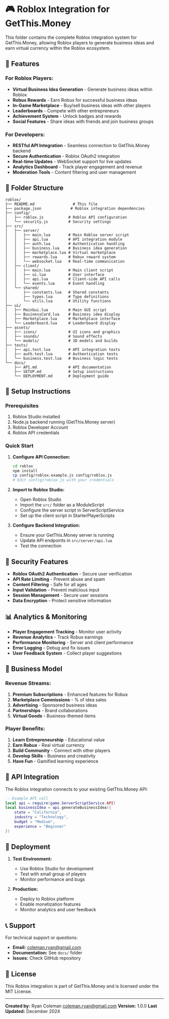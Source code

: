 # 🎮 Roblox Integration for GetThis.Money

This folder contains the complete Roblox integration system for GetThis.Money, allowing Roblox players to generate business ideas and earn virtual currency within the Roblox ecosystem.

## 🚀 Features

### For Roblox Players:
- **Virtual Business Idea Generation** - Generate business ideas within Roblox
- **Robux Rewards** - Earn Robux for successful business ideas
- **In-Game Marketplace** - Buy/sell business ideas with other players
- **Leaderboards** - Compete with other entrepreneurs
- **Achievement System** - Unlock badges and rewards
- **Social Features** - Share ideas with friends and join business groups

### For Developers:
- **RESTful API Integration** - Seamless connection to GetThis.Money backend
- **Secure Authentication** - Roblox OAuth2 integration
- **Real-time Updates** - WebSocket support for live updates
- **Analytics Dashboard** - Track player engagement and revenue
- **Moderation Tools** - Content filtering and user management

## 📁 Folder Structure

```
roblox/
├── README.md                 # This file
├── package.json             # Roblox integration dependencies
├── config/
│   ├── roblox.js           # Roblox API configuration
│   └── security.js         # Security settings
├── src/
│   ├── server/
│   │   ├── main.lua        # Main Roblox server script
│   │   ├── api.lua         # API integration module
│   │   ├── auth.lua        # Authentication handling
│   │   ├── business.lua    # Business idea generation
│   │   ├── marketplace.lua # Virtual marketplace
│   │   ├── rewards.lua     # Robux reward system
│   │   └── websocket.lua   # Real-time communication
│   ├── client/
│   │   ├── main.lua        # Main client script
│   │   ├── ui.lua          # User interface
│   │   ├── api.lua         # Client-side API calls
│   │   └── events.lua      # Event handling
│   └── shared/
│       ├── constants.lua   # Shared constants
│       ├── types.lua       # Type definitions
│       └── utils.lua       # Utility functions
├── ui/
│   ├── MainGui.lua         # Main GUI script
│   ├── BusinessCard.lua    # Business idea display
│   ├── Marketplace.lua     # Marketplace interface
│   └── Leaderboard.lua     # Leaderboard display
├── assets/
│   ├── icons/              # UI icons and graphics
│   ├── sounds/             # Sound effects
│   └── models/             # 3D models and builds
├── tests/
│   ├── api.test.lua        # API integration tests
│   ├── auth.test.lua       # Authentication tests
│   └── business.test.lua   # Business logic tests
└── docs/
    ├── API.md              # API documentation
    ├── SETUP.md            # Setup instructions
    └── DEPLOYMENT.md       # Deployment guide
```

## 🔧 Setup Instructions

### Prerequisites
1. Roblox Studio installed
2. Node.js backend running (GetThis.Money server)
3. Roblox Developer Account
4. Roblox API credentials

### Quick Start
1. **Configure API Connection:**
   ```bash
   cd roblox
   npm install
   cp config/roblox.example.js config/roblox.js
   # Edit config/roblox.js with your credentials
   ```

2. **Import to Roblox Studio:**
   - Open Roblox Studio
   - Import the `src/` folder as a ModuleScript
   - Configure the server script in ServerScriptService
   - Set up the client script in StarterPlayerScripts

3. **Configure Backend Integration:**
   - Ensure your GetThis.Money server is running
   - Update API endpoints in `src/server/api.lua`
   - Test the connection

## 🔐 Security Features

- **Roblox OAuth2 Authentication** - Secure user verification
- **API Rate Limiting** - Prevent abuse and spam
- **Content Filtering** - Safe for all ages
- **Input Validation** - Prevent malicious input
- **Session Management** - Secure user sessions
- **Data Encryption** - Protect sensitive information

## 📊 Analytics & Monitoring

- **Player Engagement Tracking** - Monitor user activity
- **Revenue Analytics** - Track Robux earnings
- **Performance Monitoring** - Server and client performance
- **Error Logging** - Debug and fix issues
- **User Feedback System** - Collect player suggestions

## 🎯 Business Model

### Revenue Streams:
1. **Premium Subscriptions** - Enhanced features for Robux
2. **Marketplace Commissions** - % of idea sales
3. **Advertising** - Sponsored business ideas
4. **Partnerships** - Brand collaborations
5. **Virtual Goods** - Business-themed items

### Player Benefits:
1. **Learn Entrepreneurship** - Educational value
2. **Earn Robux** - Real virtual currency
3. **Build Community** - Connect with other players
4. **Develop Skills** - Business and creativity
5. **Have Fun** - Gamified learning experience

## 🔄 API Integration

The Roblox integration connects to your existing GetThis.Money API:

```lua
-- Example API call
local api = require(game.ServerScriptService.API)
local businessIdea = api.generateBusinessIdea({
    state = "California",
    industry = "Technology",
    budget = "Medium",
    experience = "Beginner"
})
```

## 🚀 Deployment

1. **Test Environment:**
   - Use Roblox Studio for development
   - Test with small group of players
   - Monitor performance and bugs

2. **Production:**
   - Deploy to Roblox platform
   - Enable monetization features
   - Monitor analytics and user feedback

## 📞 Support

For technical support or questions:
- **Email:** coleman.ryan@gmail.com
- **Documentation:** See `docs/` folder
- **Issues:** Check GitHub repository

## 📄 License

This Roblox integration is part of GetThis.Money and is licensed under the MIT License.

---

**Created by:** Ryan Coleman <coleman.ryan@gmail.com>
**Version:** 1.0.0
**Last Updated:** December 2024
